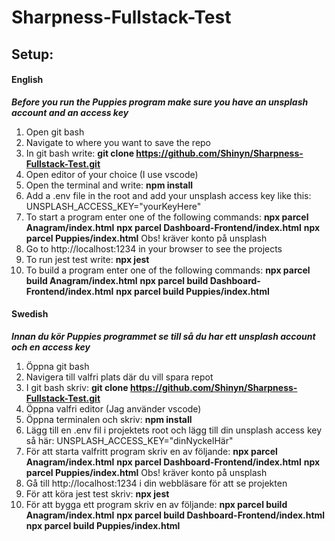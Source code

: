 # Sharpness-Fullstack-Test

## Setup:

#### English

**_Before you run the Puppies program make sure you have an unsplash account and an access key_**

1. Open git bash
2. Navigate to where you want to save the repo
3. In git bash write: **git clone https://github.com/Shinyn/Sharpness-Fullstack-Test.git**
4. Open editor of your choice (I use vscode)
5. Open the terminal and write: **npm install**
6. Add a .env file in the root and add your unsplash access key like this: UNSPLASH_ACCESS_KEY="yourKeyHere"
7. To start a program enter one of the following commands:
   **npx parcel Anagram/index.html**
   **npx parcel Dashboard-Frontend/index.html**
   **npx parcel Puppies/index.html** Obs! kräver konto på unsplash
8. Go to http://localhost:1234 in your browser to see the projects
9. To run jest test write: **npx jest**
10. To build a program enter one of the following commands:
    **npx parcel build Anagram/index.html**
    **npx parcel build Dashboard-Frontend/index.html**
    **npx parcel build Puppies/index.html**

#### Swedish

**_Innan du kör Puppies programmet se till så du har ett unsplash account och en access key_**

1. Öppna git bash
2. Navigera till valfri plats där du vill spara repot
3. I git bash skriv: **git clone https://github.com/Shinyn/Sharpness-Fullstack-Test.git**
4. Öppna valfri editor (Jag använder vscode)
5. Öppna terminalen och skriv: **npm install**
6. Lägg till en .env fil i projektets root och lägg till din unsplash access key så här: UNSPLASH_ACCESS_KEY="dinNyckelHär"
7. För att starta valfritt program skriv en av följande:
   **npx parcel Anagram/index.html**
   **npx parcel Dashboard-Frontend/index.html**
   **npx parcel Puppies/index.html** Obs! kräver konto på unsplash
8. Gå till http://localhost:1234 i din webbläsare för att se projekten
9. För att köra jest test skriv: **npx jest**
10. För att bygga ett program skriv en av följande:
    **npx parcel build Anagram/index.html**
    **npx parcel build Dashboard-Frontend/index.html**
    **npx parcel build Puppies/index.html**
